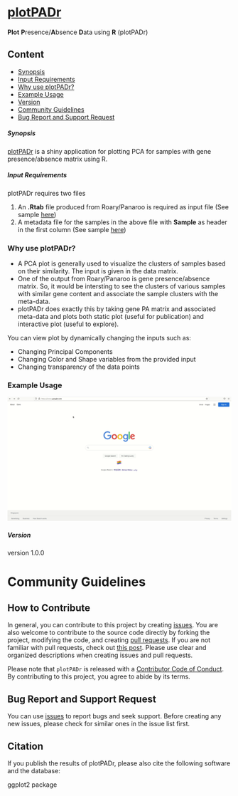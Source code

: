 # **[plotPADr](https://prakkirama.shinyapps.io/plotPADr/)**

**Plot** **P**resence/**A**bsence **D**ata using **R** (plotPADr)

## Content
  * [Synopsis](#synopsis)
  * [Input Requirements](#input-requirements)
  * [Why use plotPADr?](#why-use-plotpadr)
  * [Example Usage](#example-usage)
  * [Version](#version)
  * [Community Guidelines ](#community-guidelines)
  * [Bug Report and Support Request](#bug-report-and-support-request)


##### **Synopsis**

[plotPADr](https://prakkirama.shinyapps.io/plotPADr/) is a shiny application for plotting PCA for samples with gene presence/absence matrix using R. 
  
##### **Input Requirements**

plotPADr requires two files
1. An **.Rtab** file produced from Roary/Panaroo is required as input file (See sample [here](https://github.com/ramadatta/ShinyApps/blob/master/plotPADr/input/gene_presence_absence.Rtab))
2. A metadata file for the samples in the above file with **Sample** as header in the first column (See sample [here](https://github.com/ramadatta/ShinyApps/blob/master/plotPADr/input/meta.csv))


### **Why use plotPADr?**

- A PCA plot is generally used to visualize the clusters of samples based on their similarity. The input is given in the data matrix.
- One of the output from Roary/Panaroo is gene presence/absence matrix. So, it would be intersting to see the clusters of various samples with similar gene content and associate the sample clusters with the meta-data. 
- plotPADr does exactly this by taking gene PA matrix and associated meta-data and plots both static plot (useful for publication) and interactive plot (useful to explore).

You can view plot by dynamically changing the inputs such as:

- Changing Principal Components
- Changing Color and Shape variables from the provided input
- Changing transparency of the data points


### **Example Usage**
 
![](plotPADr.gif)

##### **Version**

version 1.0.0

# Community Guidelines

## How to Contribute

In general, you can contribute to this project by creating [issues](https://github.com/ramadatta/gamR/issues).
You are also welcome to contribute to the source code directly by forking the project, modifying the code, and creating [pull requests](https://github.com/ramadatta/plotPADr/pulls).
If you are not familiar with pull requests, check out [this post](https://guides.github.com/activities/forking/).
Please use clear and organized descriptions when creating issues and pull requests.

Please note that ``plotPADr`` is released with a [Contributor Code of Conduct](https://github.com/ramadatta/ShinyApps/blob/master/plotPADr/Code_of_Conduct.md). By contributing to this project, you agree to abide by its terms.

## Bug Report and Support Request

You can use [issues](https://github.com/ramadatta/gamR/issues) to report bugs and seek support.
Before creating any new issues, please check for similar ones in the issue list first. 

## Citation

If you publish the results of plotPADr, please also cite the following software and the database:

ggplot2 package




